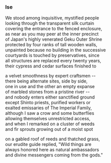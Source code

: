 ### Ise 
We stood among inquisitive, mystified people <br />
looking through the transparent silk curtain <br />
covering the entrance to the fenced enclosure, <br />
as near as you may peer at the inner precinct <br />
of Japan's highly venerated Geku Outer Shrine <br />
protected by four ranks of tall wooden walls, <br />
unpainted because no building in the successive <br />
courtyards is touched by preservatives, since <br />
all structures are replaced every twenty years, <br />
their cypress and cedar surfaces finished to

a velvet smoothness by expert craftsmen -- <br />
there being alternate sites, side by side, <br />
one in use and the other an empty expanse <br />
of marbled stones from a pristine river -- <br />
­and nobody enters either sanctified ground <br />
except Shinto priests, purified workers or <br />
exalted emissaries of The Imperial Family, <br />
although I saw a crow and some butterflies <br />
allowing themselves unrestricted access, <br />
and when I remarked on a cluster of weeds <br />
and fir sprouts growing out of a moist spot

on a gabled roof of reeds and thatched grass, <br />
our erudite guide replied, "Wild things are <br />
always honored here as natural ambassadors <br />
and divine messengers coming from the gods."